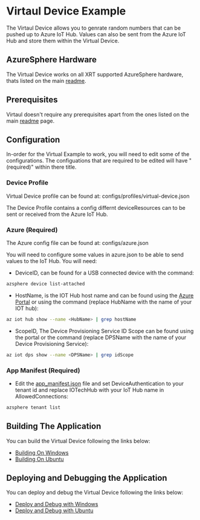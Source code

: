 # Virtaul Device Example

The Virtaul Device allows you to genrate random numbers that
can be pushed up to Azure IoT Hub. Values can also be sent
from the Azure IoT Hub and store them within the Virtual
Device.

## AzureSphere Hardware

The Virtual Device works on all XRT supported AzureSphere
hardware, thats listed on the main [readme](../readme.md).

## Prerequisites 

Virtaul doesn't require any prerequisites apart from the
ones listed on the main [readme](../readme.md) page.

## Configuration 

In-order for the Virtual Example to work, you will need
to edit some of the configurations. The configuations
that are required to be edited will have "(required)"
within there title.

### Device Profile

Virtual Device profile can be found at: 
configs/profiles/virtual-device.json

The Device Profile contains a config differnt
deviceResources can to be sent or received from the Azure
IoT Hub.

### Azure (Required)
The Azure config file can be found at:
configs/azure.json

You will need to configure some values in azure.json to
be able to send values to the IoT Hub. You will need:

* DeviceID, can be found for a USB connected device with
  the command:

```bash
azsphere device list-attached
```

* HostName, is the IOT Hub host name and can be found
  using the [Azure Portal](https://portal.azure.com/) or
  using the command (replace HubName with the name of your
  IOT hub):

```bash
az iot hub show --name <HubName> | grep hostName
```

* ScopeID, The Device Provisioning Service ID Scope can be found
  using the portal or the command (replace DPSName with
  the name of your Device Provisioning Service):

```bash
az iot dps show --name <DPSName> | grep idScope
```

### App Manifest (Required)
* Edit the [app_manifest.json](../app_manifest.json) file and
  set DeviceAuthentication to your tenant id and replace
  IOTechHub with your IoT Hub name in AllowedConnections:

```bash
azsphere tenant list
```

## Building The Application

You can build the Virtual Device following the links below:

* [Building On Windows](windows-build.md)
* [Building On Ubuntu](ubuntu-build.md)

## Deploying and Debugging the Application

You can deploy and debug the Virtual Device following the
links below:

* [Deploy and Debug with Windows](windows-deploy-debug.md)
* [Deploy and Debug with Ubuntu](ubuntu-deploy-deploy.md)

